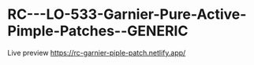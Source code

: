 # RC---LO-533-Garnier-Pure-Active-Pimple-Patches--GENERIC

Live preview https://rc-garnier-piple-patch.netlify.app/
